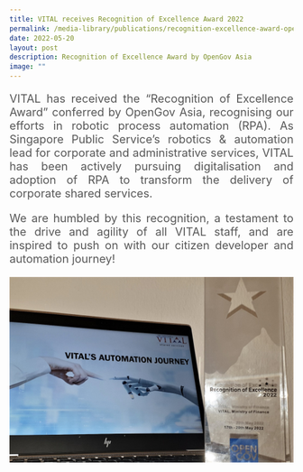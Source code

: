 ```yaml
---
title: VITAL receives Recognition of Excellence Award 2022
permalink: /media-library/publications/recognition-excellence-award-opengov-asia/
date: 2022-05-20
layout: post
description: Recognition of Excellence Award by OpenGov Asia
image: ""
---
```

<p style="font-size: 20px;color:#585858;text-align:justify;">
VITAL has received the “Recognition of Excellence Award” conferred by OpenGov Asia, recognising our efforts in robotic process automation (RPA). As Singapore Public Service’s robotics &amp; automation lead for corporate and administrative services, VITAL has been actively pursuing digitalisation and adoption of RPA to transform the delivery of corporate shared services.
</p>
<p style="font-size: 20px;color:#585858;text-align:justify;">
We are humbled by this recognition, a testament to the drive and agility of all VITAL staff, and are inspired to push on with our citizen developer and automation journey!
</p>
<img src="/images/Media/ExcellenceAward_Image1.png">
